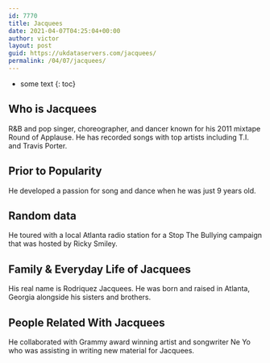 ```yaml
---
id: 7770
title: Jacquees
date: 2021-04-07T04:25:04+00:00
author: victor
layout: post
guid: https://ukdataservers.com/jacquees/
permalink: /04/07/jacquees/
---
```


* some text
{: toc}


## Who is Jacquees



R&B and pop singer, choreographer, and dancer known for his 2011 mixtape Round of Applause. He has recorded songs with top artists including T.I. and Travis Porter. 

                
                
                
## Prior to Popularity



He developed a passion for song and dance when he was just 9 years old. 

                
                
                
## Random data



He toured with a local Atlanta radio station for a Stop The Bullying campaign that was hosted by Ricky Smiley.

                
                
                
## Family & Everyday Life of Jacquees



His real name is Rodriquez Jacquees. He was born and raised in Atlanta, Georgia alongside his sisters and brothers.

                
                
                
## People Related With Jacquees



He collaborated with Grammy award winning artist and songwriter Ne Yo who was assisting in writing new material for Jacquees.

                
              
            
          
          
          